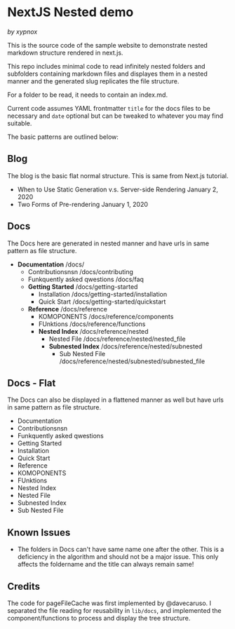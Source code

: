 # NextJS Nested demo

_by xypnox_

This is the source code of the sample website to demonstrate nested markdown structure rendered in next.js.

This repo includes minimal code to read infinitely nested folders and subfolders containing markdown files and displayes them in a nested manner and the generated slug replicates the file structure.

For a folder to be read, it needs to contain an index.md.

Current code assumes YAML frontmatter `title` for the docs files to be necessary and `date` optional but can be tweaked to whatever you may find suitable.

The basic patterns are outlined below:

## Blog

The blog is the basic flat normal structure. This is same from Next.js tutorial.

- When to Use Static Generation v.s. Server-side Rendering
  January 2, 2020
- Two Forms of Pre-rendering
  January 1, 2020

## Docs

The Docs here are generated in nested manner and have urls in same pattern as file structure.

- **Documentation** /docs/
  - Contributionsnsn /docs/contributing
  - Funkquently asked qwestions /docs/faq
  - **Getting Started** /docs/getting-started
    - Installation /docs/getting-started/installation
    - Quick Start /docs/getting-started/quickstart
  - **Reference** /docs/reference
    - KOMOPONENTS /docs/reference/components
    - FUnktions /docs/reference/functions
    - **Nested Index** /docs/reference/nested
      - Nested File /docs/reference/nested/nested_file
      - **Subnested Index** /docs/reference/nested/subnested
        - Sub Nested File /docs/reference/nested/subnested/subnested_file

## Docs - Flat

The Docs can also be displayed in a flattened manner as well but have urls in same pattern as file structure.

- Documentation
- Contributionsnsn
- Funkquently asked qwestions
- Getting Started
- Installation
- Quick Start
- Reference
- KOMOPONENTS
- FUnktions
- Nested Index
- Nested File
- Subnested Index
- Sub Nested File

## Known Issues

- The folders in Docs can't have same name one after the other. This is a deficiency in the algorithm and should not be a major issue. This only affects the foldername and the title can always remain same!

## Credits

The code for pageFileCache was first implemented by @davecaruso. I separated the file reading for reusability in `lib/docs`, and implemented the component/functions to process and display the tree structure.
